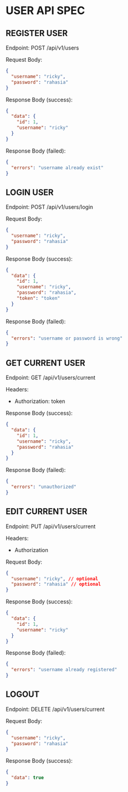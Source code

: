 # USER API SPEC

## REGISTER USER

Endpoint: POST /api/v1/users

Request Body:

```json
{
  "username": "ricky",
  "password": "rahasia"
}
```

Response Body (success):

```json
{
  "data": {
    "id": 1,
    "username": "ricky"
  }
}
```

Response Body (failed):

```json
{
  "errors": "username already exist"
}
```

## LOGIN USER

Endpoint: POST /api/v1/users/login

Request Body:

```json
{
  "username": "ricky",
  "password": "rahasia"
}
```

Response Body (success):

```json
{
  "data": {
    "id": 1,
    "username": "ricky",
    "password": "rahasia",
    "token": "token"
  }
}
```

Response Body (failed):

```json
{
  "errors": "username or password is wrong"
}
```

## GET CURRENT USER

Endpoint: GET /api/v1/users/current

Headers:

- Authorization: token

Response Body (success):

```json
{
  "data": {
    "id": 1,
    "username": "ricky",
    "password": "rahasia"
  }
}
```

Response Body (failed):

```json
{
  "errors": "unauthorized"
}
```

## EDIT CURRENT USER

Endpoint: PUT /api/v1/users/current

Headers:

- Authorization

Request Body:

```json
{
  "username": "ricky", // optional
  "password": "rahasia" // optional
}
```

Response Body (success):

```json
{
  "data": {
    "id": 1,
    "username": "ricky"
  }
}
```

Response Body (failed):

```json
{
  "errors": "username already registered"
}
```

## LOGOUT

Endpoint: DELETE /api/v1/users/current

Request Body:

```json
{
  "username": "ricky",
  "password": "rahasia"
}
```

Response Body (success):

```json
{
  "data": true
}
```
